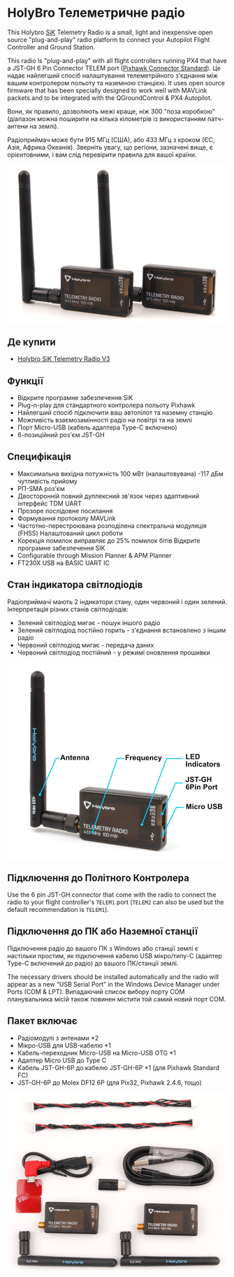 # HolyBro Телеметричне радіо

This Holybro [SiK](../telemetry/sik_radio.md) Telemetry Radio is a small, light and inexpensive open source "plug-and-play" radio platform to connect your Autopilot Flight Controller and Ground Station.

This radio is "plug-and-play" with all flight controllers running PX4 that have a JST-GH 6 Pin Connector TELEM port ([Pixhawk Connector Standard](https://github.com/pixhawk/Pixhawk-Standards)).
Це надає найлегший спосіб налаштування телеметрійного з'єднання між вашим контролером польоту та наземною станцією.
It uses open source firmware that has been specially designed to work well with MAVLink packets and to be integrated with the QGroundControl & PX4 Autopilot.

Вони, як правило, дозволяють межі краще, ніж 300 "поза коробкою" (діапазон можна поширити на кілька кілометрів із використанням патч-антени на землі).

Радіоприймач може бути 915 МГц (США), або 433 МГц з кроком (ЄС, Азія, Африка Океанія).
Зверніть увагу, що регіони, зазначені вище, є орієнтовними, і вам слід перевірити правила для вашої країни.

<img src="../../assets/hardware/telemetry/holybro_sik_radio_v3.png" width="600px" title="Sik Telemetry Radio" />

## Де купити

- [Holybro SiK Telemetry Radio V3](https://holybro.com/collections/telemetry-radios/products/sik-telemetry-radio-v3)

## Функції

- Відкрите програмне забезпечення SiK
- Plug-n-play для стандартного контролера польоту Pixhawk
- Найлегший спосіб підключити ваш автопілот та наземну станцію
- Можливість взаємозамінності радіо на повітрі та на землі
- Порт Micro-USB (кабель адаптера Type-C включено)
- 6-позиційний роз'єм JST-GH

## Специфікація

- Максимальна вихідна потужність 100 мВт (налаштовувана) -117 дБм чутливість прийому
- РП-SMA роз'єм
- Двосторонній повний дуплексний зв'язок через адаптивний інтерфейс TDM UART
- Прозоре послідовне посилання
- Формування протоколу MAVLink
- Частотно-перестроювана розподілена спектральна модуляція (FHSS) Налаштований цикл роботи
- Корекція помилок виправляє до 25% помилок бітів Відкрите програмне забезпечення SIK
- Configurable through Mission Planner & APM Planner
- FT230X USB на BASIC UART IC

## Стан індикатора світлодіодів

Радіоприймачі мають 2 індикатори стану, один червоний і один зелений.
Інтерпретація різних станів світлодіодів:

- Зелений світлодіод мигає - пошук іншого радіо
- Зелений світлодіод постійно горить - з'єднання встановлено з іншим радіо
- Червоний світлодіод мигає - передача даних
- Червоний світлодіод постійний - у режимі оновлення прошивки

<img src="../../assets/hardware/telemetry/holybro_sik_telemetry_label.jpg" width="500px" title="Pixhawk5x Upright Image" />

## Підключення до Політного Контролера

Use the 6 pin JST-GH connector that come with the radio to connect the radio to your flight controller's `TELEM1` port (`TELEM2` can also be used but the default recommendation is `TELEM1`).

## Підключення до ПК або Наземної станції

Підключення радіо до вашого ПК з Windows або станції землі є настільки простим, як підключення кабелю USB мікро/типу-C (адаптер Type-C включений до радіо) до вашого ПК/станції землі.

The necessary drivers should be installed automatically and the radio will appear as a new “USB Serial Port” in the Windows Device Manager under Ports (COM & LPT).
Випадаючий список вибору порту COM планувальника місій також повинен містити той самий новий порт COM.

## Пакет включає

- Радіомодулі з антенами \*2
- Мікро-USB для USB-кабелю \*1
- Кабель-переходник Micro-USB на Micro-USB OTG \*1
- Адаптер Micro USB до Type C
- Кабель JST-GH-6P до кабелю JST-GH-6P \*1 (для Pixhawk Standard FC)
- JST-GH-6P до Molex DF12 6P (для Pix32, Pixhawk 2.4.6, тощо)

<img src="../../assets/hardware/telemetry/holybro_sik_radio_v3_include.png" width="600px" title="Sik Telemetry Radio" />
